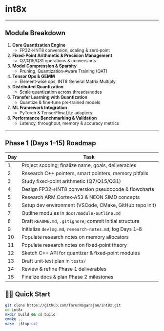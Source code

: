# int8x

---

##  Module Breakdown

1. **Core Quantization Engine**  
   - FP32→INT8 conversion, scaling & zero‑point  
2. **Fixed‑Point Arithmetic & Precision Management**  
   - Q7/Q15/Q31 operations & conversions  
3. **Model Compression & Sparsity**  
   - Pruning, Quantization‑Aware Training (QAT)  
4. **Tensor Ops & GEMM**  
   - Element‑wise ops, INT8 General Matrix Multiply  
5. **Distributed Quantization**  
   - Scale quantization across threads/nodes  
6. **Transfer Learning with Quantization**  
   - Quantize & fine‑tune pre‑trained models  
7. **ML Framework Integration**  
   - PyTorch & TensorFlow Lite adapters  
8. **Performance Benchmarking & Validation**  
   - Latency, throughput, memory & accuracy metrics    

---

##  Phase 1 (Days 1–15) Roadmap

| Day  | Task                                                                   |
|------|------------------------------------------------------------------------|
| 1    | Project scoping; finalize name, goals, deliverables                    |
| 2    | Research C++ pointers, smart pointers, memory pitfalls                  |
| 3    | Study fixed‑point arithmetic (Q7/Q15/Q31)                              |
| 4    | Design FP32→INT8 conversion pseudocode & flowcharts                     |
| 5    | Research ARM Cortex‑A53 & NEON SIMD concepts                            |
| 6    | Setup dev environment (VSCode, CMake, GitHub repo init)                 |
| 7    | Outline modules in `docs/module‑outline.md`                             |
| 8    | Draft `README.md`, `.gitignore`; commit initial structure               |
| 9    | Initialize `devlog.md`, `research‑notes.md`; log Days 1–8                |
| 10   | Populate research notes on memory allocators                            |
| 11   | Populate research notes on fixed‑point theory                           |
| 12   | Sketch C++ API for quantizer & fixed‑point modules                      |
| 13   | Draft unit‑test plan in `tests/`                                         |
| 14   | Review & refine Phase 1 deliverables                                    |
| 15   | Finalize docs & plan Phase 2 milestones                                 |


## 🧑‍💻 Quick Start

```bash
git clone https://github.com/TarunNagarajan/int8x.git
cd int8x
mkdir build && cd build
cmake ..
make -j$(nproc)

